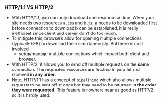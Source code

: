 ### HTTP/1.1 VS HTTP/2

* With HTTP/1.1, you can only download one resource at time. When your site needs two resources `a.css` and `b.js`, a needs to be downloaded first
  before connection to download b can be established. It is really inefficient since client and server don't do too much.
* To mitigate this, browsers allow for opening multiple connections (typically 6-8) to download them simultaneously. But there is cost involved.
  - setup/manage multiple connections which impact both client and browser.
* With HTTP/2, it allows you to send off multiple requests on the **same** connection. The requested resources are fetched in parallel and received
  **in any order**.
* Note, HTTP/1.1 has a concept of `pipelining` which also allows multiple requests to be sent off at once but they need to be returned **in the order they were requested**. This feature is nowhere near as good as HTTP/2 so it is hardly used.
